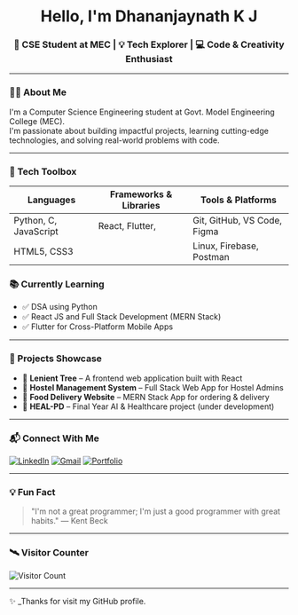 <h1 align="center"> Hello, I'm Dhananjaynath K J</h1>
<h3 align="center">🌟 CSE Student at MEC | 💡 Tech Explorer | 💻 Code & Creativity Enthusiast</h3>

---

### 🧑‍💻 About Me
I'm a Computer Science Engineering student at Govt. Model Engineering College (MEC).  
I'm passionate about building impactful projects, learning cutting-edge technologies, and solving real-world problems with code.

---

### 🧰 Tech Toolbox

| Languages         | Frameworks & Libraries        | Tools & Platforms         |
|------------------|-------------------------------|---------------------------|
| Python, C, JavaScript | React, Flutter,        | Git, GitHub, VS Code, Figma |
| HTML5, CSS3       |                             | Linux, Firebase, Postman  |



### 📚 Currently Learning
- ✅ DSA using Python
- ✅ React JS and Full Stack Development (MERN Stack)
- ✅ Flutter for Cross-Platform Mobile Apps

---

### 🚀 Projects Showcase

- 🌿 **Lenient Tree** – A frontend web application built with React  
- 🏢 **Hostel Management System** – Full Stack Web App for Hostel Admins  
- 🍔 **Food Delivery Website** – MERN Stack App for ordering & delivery  
- 💊 **HEAL-PD** – Final Year AI & Healthcare project (under development)

---

### 📬 Connect With Me

[![LinkedIn](https://img.shields.io/badge/LinkedIn-blue?style=flat-square&logo=linkedin)](https://www.linkedin.com/in/YOUR-LINKEDIN)
[![Gmail](https://img.shields.io/badge/Gmail-red?style=flat-square&logo=gmail&logoColor=white)](mailto:YOUR-EMAIL@gmail.com)
[![Portfolio](https://img.shields.io/badge/Portfolio-black?style=flat-square)](https://your-portfolio-link)

---

### 💡 Fun Fact
> "I'm not a great programmer; I'm just a good programmer with great habits." — Kent Beck

---

### 🛰 Visitor Counter

![Visitor Count](https://komarev.com/ghpvc/?username=Dhananjaynathkj&style=flat&color=brightgreen)

---

✨ _Thanks for visit my GitHub profile.
